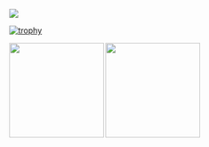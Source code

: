 ![](https://github-profile-summary-cards.vercel.app/api/cards/profile-details?username=TAKSAKI&theme=dracula) 

[![trophy](https://github-profile-trophy.vercel.app/?username=TAKSAKI&theme=dracula&column=8
)](https://github.com/ryo-ma/github-profile-trophy)

<p>
  </a>
  <a href="https://github.com/TAKSAKI">
    <img align="left" height="170px" src="https://github-readme-stats.vercel.app/api/top-langs/?username=TAKSAKI&layout=compact&theme=tokyonight" />
  </a>
  
  <a href="https://github.com/TAKSAKI">
    <img align="left" height="170px" src="https://github-readme-stats.vercel.app/api?username=TAKSAKI&count_private=true&show_icons=true&theme=tokyonight" />
  
</p>
